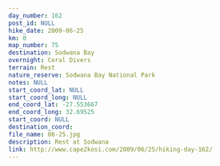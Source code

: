 ```yaml
---
day_number: 162
post_id: NULL
hike_date: 2009-06-25
km: 0
map_number: 75
destination: Sodwana Bay
overnight: Coral Divers
terrain: Rest
nature_reserve: Sodwana Bay National Park
notes: NULL
start_coord_lat: NULL
start_coord_long: NULL
end_coord_lat: -27.553667
end_coord_long: 32.69525
start_coord: NULL
destination_coord: 
file_name: 06-25.jpg
description: Rest at Sodwana
link: http://www.cape2kosi.com/2009/06/25/hiking-day-162/
---
```

